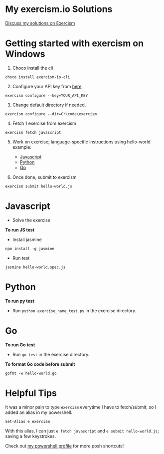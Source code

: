 # My exercism.io Solutions

[Discuss my solutions on Exercism](http://exercism.io/davzoku)

# Getting started with exercism on Windows

1. Choco install the cli
```
choco install exercism-io-cli
```

2. Configure your API key from [here](http://exercism.io/account/key)
```
exercism configure --key=YOUR_API_KEY
```

3. Change default directory if needed.
```
exercism configure --dir=C:\code\exercism
```

4. Fetch 1 exercise from exercism
```
exercism fetch javascript
```

5. Work on exercise; language-specific instructions using hello-world example:
	+ [Javascript](#javascript) 
    + [Python](#python)
    + [Go](#go)


6. Once done, submit to exercism
```
exercism submit hello-world.js
```

# Javascript

+ Solve the exercise

**To run JS test**

+ Install jasmine
```
npm install -g jasmine
```

+ Run test
```
jasmine hello-world.spec.js
```

# Python

**To run py test**

+ Run `python exercise_name_test.py` in the exercise directory.

# Go

**To run Go test**

+ Run `go test` in the exercise directory.

**To format Go code before submit**
```
gofmt -w hello-world.go
```

# Helpful Tips

It was a minor pain to type `exercism` everytime I have to fetch/submit, so I added an alias in my powershell.
```
Set-Alias e exercism
```
With this alias, I can just `e fetch javascript` and `e submit hello-world.js`; saving a few keystrokes.

Check out [my powershell profile](https://github.com/davzoku/dotfiles/blob/master/Microsoft.PowerShell_profile.ps1) for more posh shortcuts!
